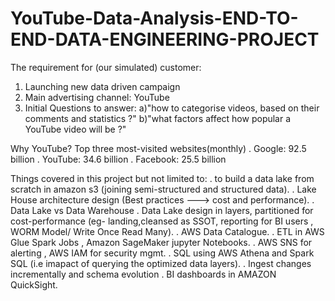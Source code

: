 # YouTube-Data-Analysis-END-TO-END-DATA-ENGINEERING-PROJECT


The requirement for (our simulated) customer:
1. Launching new data driven campaign
2. Main advertising channel: YouTube
3. Initial Questions to answer:
           a)"how to categorise videos, based on their comments and statistics ?"
           b)"what factors affect how popular a YouTube video will be ?"


 Why YouTube?
 Top three most-visited websites(monthly)
 . Google: 92.5 billion
 . YouTube: 34.6 billion
 . Facebook: 25.5 billion

 Things covered in this project but not limited to:
 . to build a data lake from scratch in amazon s3 (joining semi-structured and structured data).
 . Lake House architecture design (Best practices ---> cost and performance).
 . Data Lake vs Data Warehouse
 . Data Lake design in layers, partitioned for cost-performance (eg- landing,cleansed as SSOT, reporting for BI users , WORM Model/ Write Once Read Many).
 . AWS Data Catalogue.
 . ETL in AWS Glue Spark Jobs , Amazon SageMaker jupyter Notebooks.
 . AWS SNS for alerting , AWS IAM for security mgmt.
 . SQL using AWS Athena and Spark SQL (i.e imapact of querying the optimized data layers).
 . Ingest changes incrementally and schema evolution
 . BI dashboards in AMAZON QuickSight.
 
 
 
